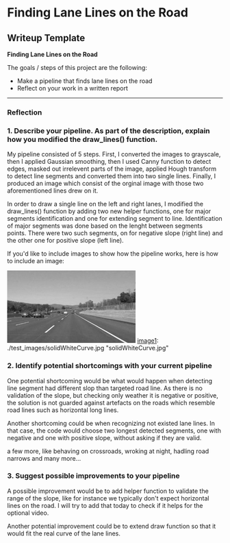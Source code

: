 # **Finding Lane Lines on the Road** 

## Writeup Template

**Finding Lane Lines on the Road**

The goals / steps of this project are the following:
* Make a pipeline that finds lane lines on the road
* Reflect on your work in a written report


[//]: # (Image References)

[image1]: ./examples/grayscale.jpg "Grayscale"

---

### Reflection

### 1. Describe your pipeline. As part of the description, explain how you modified the draw_lines() function.

My pipeline consisted of 5 steps. First, I converted the images to grayscale, then I applied Gaussian smoothing, then I used Canny function to detect edges, masked out irrelevent parts of the image, applied Hough transform to detect line segments and converted them into two single lines. Finally, I produced an image which consist of the orginal image with those two aforementioned lines drew on it.  

In order to draw a single line on the left and right lanes, I modified the draw_lines() function by adding two new helper functions, one for major segments identification and one for extending segment to line. Identification of major segments was done based on the lenght between segments points. There were two such segments, on for negative slope (right line) and the other one for positive slope (left line).    

If you'd like to include images to show how the pipeline works, here is how to include an image: 

![alt text][image1]
[image1]: ./test_images/solidWhiteCurve.jpg "solidWhiteCurve.jpg"

### 2. Identify potential shortcomings with your current pipeline


One potential shortcoming would be what would happen when detecting line segment had different slop than targeted road line. As there is no validation of the slope, but checking only weather it is negative or positive, the solution is not guarded against artefacts on the roads which resemble road lines such as horizontal long lines.    

Another shortcoming could be when recognizing not existed lane lines. In that case, the code would choose two longest detected segments, one with negative and one with positive slope, without asking if they are valid.   

a few more, like behaving on crossroads, wroking at night, hadling road narrows and many more...

### 3. Suggest possible improvements to your pipeline

A possible improvement would be to add helper function to validate the range of the slope, like for instance we typically don't expect horizontal lines on the road. I will try to add that today to check if it helps for the optional video. 

Another potential improvement could be to extend draw function so that it would fit the real curve of the lane lines.
